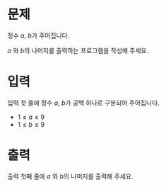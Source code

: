 # 문제

정수 $a$, $b$가 주어집니다.

$a$ 와 $b$의 나머지를 출력하는 프로그램을 작성해 주세요.

# 입력

입력 첫 줄에 정수 $a$, $b$가 공백 하나로 구분되어 주어집니다.

* $1 \le a \le 9$
* $1 \le b \le 9$

# 출력

출력 첫째 줄에 $a$ 와 $b$의 나머지를 출력해 주세요.
